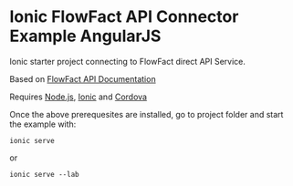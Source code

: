 # Ionic FlowFact API Connector Example AngularJS

Ionic starter project connecting to FlowFact direct API Service.

Based on [FlowFact API Documentation](https://flowfact.atlassian.net/wiki/display/FA/Version+1.0.X;jsessionid=00F71B803B338F15309B449A13EFBABC)

Requires [Node.js](http://nodejs.org/), [Ionic](http://ionicframework.com/) and [Cordova](http://cordova.apache.org/)

Once the above prerequesites are installed, go to project folder and start the example with:

    ionic serve

or 

    ionic serve --lab
